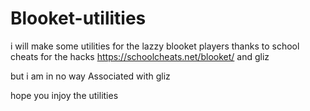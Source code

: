 # Blooket-utilities
i will make some utilities for the lazzy blooket players
thanks to school cheats for the hacks
https://schoolcheats.net/blooket/
and gliz

but i am in no way Associated with gliz




hope you injoy the utilities
